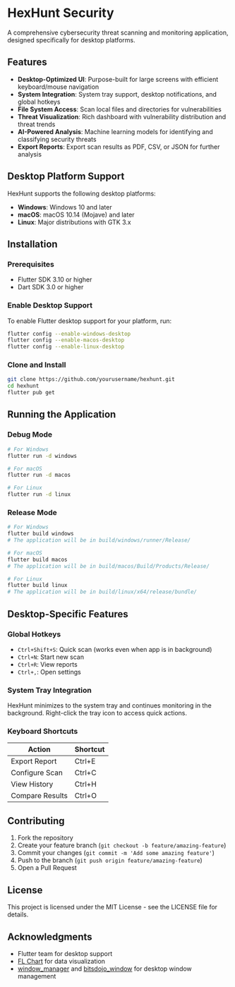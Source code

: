 # HexHunt Security

A comprehensive cybersecurity threat scanning and monitoring application, designed specifically for desktop platforms.

## Features

- **Desktop-Optimized UI**: Purpose-built for large screens with efficient keyboard/mouse navigation
- **System Integration**: System tray support, desktop notifications, and global hotkeys
- **File System Access**: Scan local files and directories for vulnerabilities
- **Threat Visualization**: Rich dashboard with vulnerability distribution and threat trends
- **AI-Powered Analysis**: Machine learning models for identifying and classifying security threats
- **Export Reports**: Export scan results as PDF, CSV, or JSON for further analysis

## Desktop Platform Support

HexHunt supports the following desktop platforms:

- **Windows**: Windows 10 and later
- **macOS**: macOS 10.14 (Mojave) and later
- **Linux**: Major distributions with GTK 3.x

## Installation

### Prerequisites

- Flutter SDK 3.10 or higher
- Dart SDK 3.0 or higher

### Enable Desktop Support

To enable Flutter desktop support for your platform, run:

```bash
flutter config --enable-windows-desktop
flutter config --enable-macos-desktop
flutter config --enable-linux-desktop
```

### Clone and Install

```bash
git clone https://github.com/yourusername/hexhunt.git
cd hexhunt
flutter pub get
```

## Running the Application

### Debug Mode

```bash
# For Windows
flutter run -d windows

# For macOS
flutter run -d macos

# For Linux
flutter run -d linux
```

### Release Mode

```bash
# For Windows
flutter build windows
# The application will be in build/windows/runner/Release/

# For macOS
flutter build macos
# The application will be in build/macos/Build/Products/Release/

# For Linux
flutter build linux
# The application will be in build/linux/x64/release/bundle/
```

## Desktop-Specific Features

### Global Hotkeys

- `Ctrl+Shift+S`: Quick scan (works even when app is in background)
- `Ctrl+N`: Start new scan
- `Ctrl+R`: View reports
- `Ctrl+,`: Open settings

### System Tray Integration

HexHunt minimizes to the system tray and continues monitoring in the background. Right-click the tray icon to access quick actions.

### Keyboard Shortcuts

| Action | Shortcut |
|--------|----------|
| Export Report | Ctrl+E |
| Configure Scan | Ctrl+C |
| View History | Ctrl+H |
| Compare Results | Ctrl+O |

## Contributing

1. Fork the repository
2. Create your feature branch (`git checkout -b feature/amazing-feature`)
3. Commit your changes (`git commit -m 'Add some amazing feature'`)
4. Push to the branch (`git push origin feature/amazing-feature`)
5. Open a Pull Request

## License

This project is licensed under the MIT License - see the LICENSE file for details.

## Acknowledgments

- Flutter team for desktop support
- [FL Chart](https://pub.dev/packages/fl_chart) for data visualization
- [window_manager](https://pub.dev/packages/window_manager) and [bitsdojo_window](https://pub.dev/packages/bitsdojo_window) for desktop window management
